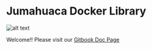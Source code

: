 # Jumahuaca Docker Library
![alt text](https://jumahuaca.github.io/resources/img/logo-j.png)

Welcome!! Please visit our [Gitbook Doc Page](https://jumahuaca-docs.gitbook.io/project/use-case/docker-support)
